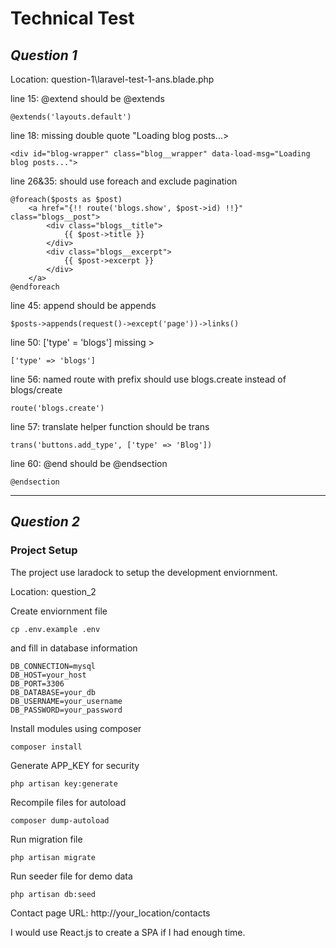 # Technical Test

## _Question 1_

Location: question-1\laravel-test-1-ans.blade.php

line 15: @extend should be @extends
````
@extends('layouts.default')
````
line 18: missing double quote "Loading blog posts...>
````
<div id="blog-wrapper" class="blog__wrapper" data-load-msg="Loading blog posts...">
````
line 26&35: should use foreach and exclude pagination
````
@foreach($posts as $post)
    <a href="{!! route('blogs.show', $post->id) !!}" class="blogs__post">
        <div class="blogs__title">
            {{ $post->title }}
        </div>
        <div class="blogs__excerpt">
            {{ $post->excerpt }}
        </div>
    </a>
@endforeach
````
line 45: append should be appends
````
$posts->appends(request()->except('page'))->links()
````
line 50: ['type' = 'blogs'] missing >
````
['type' => 'blogs']
````
line 56: named route with prefix should use blogs.create instead of blogs/create
````
route('blogs.create')
````
line 57: translate helper function should be trans
````
trans('buttons.add_type', ['type' => 'Blog'])
````
line 60: @end should be @endsection
````
@endsection
````
---
## _Question 2_
### Project Setup
The project use laradock to setup the development enviornment.

Location: question_2

Create enviornment file 
````
cp .env.example .env
````
and fill in database information
````
DB_CONNECTION=mysql
DB_HOST=your_host
DB_PORT=3306
DB_DATABASE=your_db
DB_USERNAME=your_username
DB_PASSWORD=your_password
````
Install modules using composer
````
composer install
````
Generate APP_KEY for security
````
php artisan key:generate
````
Recompile files for autoload
````
composer dump-autoload
````
Run migration file
````
php artisan migrate
````
Run seeder file for demo data
````
php artisan db:seed
````

Contact page URL: http://your_location/contacts

I would use React.js to create a SPA if I had enough time.
